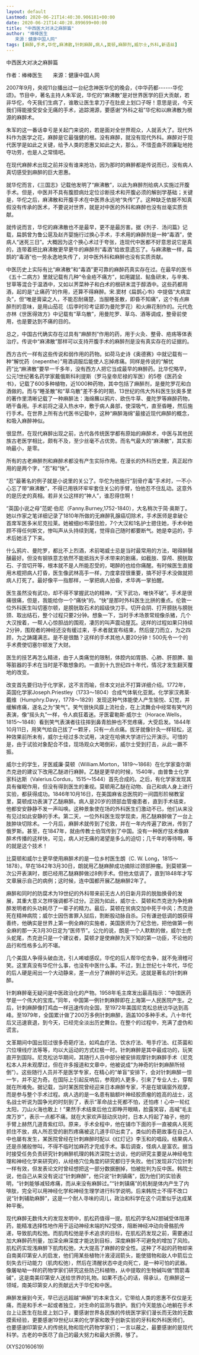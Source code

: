 ```yaml
---
layout: default
Lastmod: 2020-06-21T14:40:30.906181+00:00
date: 2020-06-21T14:40:28.899699+00:00
title: "中西医大对决之麻醉篇"
author: "棒棒医生
　　来源：健康中国人网"
tags: [麻醉,手术,华佗,麻沸散,针刺麻醉,病人,莫顿,麻醉剂,威尔士,外科,新语丝]
---
```


中西医大对决之麻醉篇

作者：棒棒医生　　来源：健康中国人网

2007年9月，央视11台播出过一台纪念神医华佗的晚会，《中华药都------华佗颂》。节目中，著名主持人朱军说，华佗的“麻沸散”是对世界医学的巨大贡献，若非华佗，今天我们生病了，谁敢让医生拿刀子在肚皮上划口子呀！意思是说，今天我们得能接受安全无痛的手术，追踪溯源，要感谢“外科之祖”华佗和以麻沸散为根源的麻醉术。

朱军的这一番话幸亏是关起门来说的，若是面对全世界观众，人就丢大了。现代外科作为医学之花，麻醉是它最强健的根。没有麻醉，就没有现代外科。麻醉对于现代医学是如此之关键，给予人类的恩惠又如此之大，那么，不惜歪曲不顾廉耻地抢夺功劳，也是人之常情吧。

在现代麻醉术出现之前并没有谁来抢功，因为那时的麻醉都是传说而已，没有病人真切感受到麻醉的巨大恩惠。

就华佗而言，《三国志》记载他发明了“麻沸散”，以此为麻醉剂给病人实施过开腹手术。但是，中医并不具有腹腔病灶定位诊断技术和开腹必须的解剖学基础；关键是，华佗之后，麻沸散和开腹手术在中医界永远地“失传”了。这种缺乏依据不知真假没有传承的医术，不要说对世界，就是对中医的外科和麻醉也没有丝毫实质贡献。

就传说而言，华佗的麻沸散也不是最早，更不是最厉害。据《列子．汤问篇》记载，扁鹊曾为鲁公扈及赵齐婴施行过换心手术，手术用的麻醉剂是一种“毒酒”，使病人“迷死三日”。大概因为这个换心术过于夸张，连现代中医都不好意思说它是真的，连带着把比麻沸散更早更牛的麻醉剂“毒酒”给故意遗忘了。与麻沸散一样，扁鹊的“毒酒”也一劳永逸地失传了，对中医外科和麻醉也没有实质贡献。

中医历史上实际有比“麻沸散”和“毒酒”更可靠的麻醉药真实存在过。在最早的医书《五十二病方》里就记载有几种“令金疮不痛方”，如用鼹鼠、鲇鱼研末，与辛夷、甘草等混合于温酒中，又如以荠菜种子和白术的根研末混于醇酒中。这些药都用酒，起的是“止痛药”的作用，还算不得麻醉。宋.窦材《扁鹊心书》中提倡“大病宜灸”，但“唯是膏粱之人，不能忍耐痛楚，当服睡圣散，即昏不知痛”，这个有点麻醉剂的意味，是用山茄花（后李时珍考证即为曼陀罗花）和火麻花制作的。元代危亦林《世医得效方》中记载有“草乌散”，用曼陀罗、草乌、酒等调成，整骨前使用，也是要达到不痛的目的。

总之，中国古代确实存在过具有“麻醉剂”作用的药，用于火灸、整骨、疮疡等体表治疗。传说中“麻沸散”那样可以支持开腹手术的麻醉剂是没有真实存在的证据的。

西方古代一样有这些传说和弱作用的药物。如荷马史诗《奥德赛》中就记载有一种“解忧药（nepenthe）”用酒调服后能使人忘掉疼痛。同样是传说的“解忧药”比“麻沸散”要早一千多年，没有西方人把它当成最早的麻醉药。比华佗略早，公元1世纪著名药学家戴俄斯科利提斯（罗马皇帝尼禄的军医）的5卷《医药全书》，记载了600多种植物，近1000种药物，其中包括了麻醉剂，是曼陀罗花和白酒做的。而与“睡圣散”和“草乌散”差不多的时期，13世纪的伟大外科医生狄奥多里的著作里清晰记载了一种麻醉法：海绵蘸以鸦片、欧伤牛草、曼陀罗等麻醉药物，晒干备用。手术前将之浸入热水中，敷于病人鼻部，使深吸气，直至昏睡，然后施行手术。在世界上所有古代医书记载中，这种“麻醉海绵”最接近现代麻醉的概念，和吸入麻醉神似。

很显然，在现代麻醉出现之前，古代各传统医学都有原始的麻醉术，中医与其他民族古老医学相比，颇有不及，至少丝毫不占优势。而名气最大的“麻沸散”，其实影响最小，是零。

所有的古老麻醉剂和麻醉术都没有产生实际作用。在漫长的外科历史里，真正起作用的是两个字，“忍”和“快”。

“忍”最著名的例子就是小说里的关公了。华佗为他施行“刮骨疗毒”手术时，一不小心忘了带“麻沸散”，不得已用铁环牢牢套住关公的手臂，怕他忍不住乱动。这意外的是历史的真相。若非关公这样的“神人”，谁忍得住啊！

“英国小说之母”范妮·伯尼（Fanny.Burney,1752-1840），大名稍次于简·奥斯丁。她以作家之笔详细记录了1810年所做的无麻醉乳腺癌切除术，手术医师是拿破仑首席军医多米尼克拉莱。她被细纱布蒙住脸，7个大汉和1名护士摁住她，手术中她顾不得任何斯文，惨叫声从头持续到尾，觉得自己随时都要断气。她是幸运的，手术后她活了下来。

什么鸦片、曼陀罗，都比不上烈酒，术前喝威士忌是当时最常用的方法，喝得醉醺醺最好。但没有钢铁意志依然不能抵挡大手术带来的剧痛，如截肢、穿颅、膀胱取石、子宫切开等，根本就不是人所能忍受的，喝醉的也给你痛醒。有时候医生直接用木棍把病人打昏，医生像武林高手一样，力度拿捏很重要，搞不好手术没做就把病人打死了。最好像平一指那样，一掌把病人拍昏，术毕再一掌拍醒。

医生虽然没有武功，却不得不掌握武功的精神，“天下武功，唯快不破”。手术是很痛很痛，但是，我能给你一个“痛快”的。“快”是那时外科医生比拼的重点。伦敦一位外科医生叫切塞尔顿，是膀胱取石术的超级快刀手。切开会阴、打开膀胱与膀胱颈、取出结石，整个过程只要2分钟。想象一下，当时手术场景常规像杀猪，几个大汉按着，一帮人心惊胆战的围观，凄厉的叫声震动屋瓦。这样的过程如果只持续2分钟，围观者的神经还没有缓过来，手术者就宣布结束，然后提刀而立，为之四顾，为之踌躇满志。是不是很酷？这样的手术其他人要20分钟！500先令一个的手术费使切塞尔顿发了大财。

医生的技艺再怎么精进，由于人类痛觉的限制，体腔内如胃肠、心肺、肝胆脾、脑等脏器的手术在当时是不敢想象的。一直到十九世纪四十年代，情况才发生翻天覆地的改变。

改变首先要归功于化学家，这不言而喻，但本文对此不打算详细介绍。1772年，英国化学家Joseph.Priestley（1733～1804）合成气体氧化亚氮。化学家汉弗莱·戴维（Humphry.Davy，1778～1829）发现这种气体能使人产生愉悦、幻觉，并缓解疼痛，遂名之为“笑气”。笑气很快风靡上流社会，在上流舞会中经常有笑气的表演，像“摇头丸”一样，令人疯狂着迷。牙医霍勒斯·威尔士（Horace.Wells，1815～1848）看到笑气表演者往往摔到鼻青脸肿也不觉疼痛，大受启发。1844年10月11日，用笑气给自己拔了一颗牙，只有一点点痛。拔牙就像针灸一样轻松，这种效果前所未有，威尔士经过多次试用，决定在哈佛大学进行公开演示。可惜的是，由于试验对象配合不佳，现场观众大喝倒彩，威尔士受到打击，从此一蹶不振。

威尔士的学生，牙医威廉·莫顿（William.Morton，1819～1868）在化学家查尔斯杰克逊的建议下改用乙醚进行麻醉。乙醚是更早的时候，1540年，由普鲁士化学家科达斯（Valerius.Cordus，1515～1544）首先合成的。之后，有化学家发现其具有催眠作用，但没有得到医生的重视。莫顿用乙醚在动物、自己和病人身上进行实验，都获得成功。1846年10月16日，在美国麻省总医院的一间圆形阶梯教室里，莫顿成功表演了乙醚麻醉。病人是20岁的颈部血管瘤患者，直到手术结束，他都安安静静不发一声叫唤。这种景象使在场的外科医生们激动不已，他们从来没有见过如此安静的手术。第二天，一位外科医生现学现卖，用乙醚麻醉做了一台上肢肿块切除术。一个月后，麻醉术就传到了伦敦，并在一年内传遍了欧洲，传到了俄罗斯。甚至，在1847年，就由传教士伯驾传到了中国。没有一种医疗技术像麻醉术传播的这样快，可见，病人对无痛的渴望是多么的迫切；几千年的等待啊，等的就是这个技术！

比莫顿和威尔士更早使用麻醉术的是一位乡村医生朗（C. W. Long，1815～1878）。早在1842年3月30日，朗就用乙醚麻醉成功摘除过颈部肿瘤。到莫顿第一次公开表演时，朗已经用乙醚麻醉做过8例手术。但他太低调了，直到1848年才写文章展示自己的病例；这时候，连中国都开展乙醚麻醉2年了。

麻醉和同时的防腐术为19世纪的外科带来前无古人的日新月异的脱胎换骨的发展，其重大意义怎样强调都不过分。正因为如此，威尔士、莫顿和杰克逊为争抢麻醉发明者的头功耗尽了一辈子的精力。最后，莫顿在贫病交加中死于中风；杰克逊死在精神病院；威尔士因伤害罪入狱后，割断股动脉自杀。只有谦逊低调的朗获得善终，他确实是世界上第一例全麻的实施者，美国医师为了纪念他，把他做第一例全麻的那一天3月30日定为“医师节”。公允的说，朗是一个人默默的做，威尔士虎头蛇尾，杰克逊只是一个建议者，莫顿才是使麻醉为天下知的第一功臣，不论他的品行和性格多么的不堪。

几个美国人争得头破血流，引人唏嘘感叹。华佗的后人帮华佗去争，就不免滑稽可笑。这里真没有华佗什么事，也没有中医什么事。不过，到上世纪七十年代，华佗的后人硬是闹出一个大动静来，差一点分了麻醉的半边天。这就是著名的针刺麻醉。

针刺麻醉毫无疑问是中医政治化的产物。1958年毛主席发出最高指示：“中国医药学是一个伟大的宝库。”同年，中国第一例针刺麻醉即在上海第一人民医院产生。之后，针刺麻醉像打鸡血一样迅速传向全国，至1972年美国尼克松总统访华达到高峰。至1979年，全国累计做了200万多例针刺麻醉，涵盖100多种手术。八十年代后又迅速衰退，到今天，已经完全淡出历史舞台。在整个的过程中，充满了虚伪和谎言。

文革期间中国出现过很多奇葩疗法，如鸡血疗法、饮水疗法、甩手疗法、红茶菌和穴位埋线疗法等等，均以大运动的方式红极一时。针刺麻醉是其中最成功的，玩笑直开到国际。尼克松访华期间，其随行人员中部分被安排观摩针刺麻醉手术（尼克松本人并未观摩过，但在许多报道和文章中，他被说成“为神奇的针刺麻醉所倾倒”）。这些随行人员并不是医学专家，在精心的“单盲”安排下，会对针刺麻醉一惊一乍，并不足为奇。在国际上引起反响后，参观的人更多，引来了专业人士，穿帮就在所难免。据记载，当时某医院曾经迎来日本麻醉专家，不是在玻璃窗外观摩，而是参与整个手术过程。病人选的是一名患有脑额叶神经胶质瘤的姓高的战士，这名战士听说为国争光的时刻到了，表示“革命战士死都不怕，还怕疼！心中一轮红太阳，刀山火海也敢上！”果然手术结束后他立即睁开眼睛，脸露笑容，高喊“毛主席万岁”，表示一点都不痛。就在大家欢声鼓动庆功时，日本人捋起了袖子，他的手臂上赫然几道青紫红印。原来，手术全程中，他在铺巾下面的手一直被病人死死抓住不放，病人所忍受的剧烈疼痛被这几道手印出卖了。类似的奇葩故事在自己人中也屡有发生，某医院曾经在针刺麻醉时配以《红灯记》李玉和的唱段。结果病人还是杀猪般惨叫，不得不临时加麻药才完成手术。事后调查，怪病人是富农。据当时接受任务负责研究针刺麻醉机理的韩济深院士访谈，他的研究主要是从神经电生理和神经化学来研究的，从经络穴位角度的研究都归于失败。他们发现非穴位针刺一样有效，但发表论文时曾经想把这一部分数据删掉，怕被批判为反中医。韩院士说，他自己从来没有说过“针刺麻醉”，他只说“针刺镇痛”，因为他们的实验表明，“针刺能够减轻疼痛，而从来没有麻醉过。”“针刺镇痛”的机制是体内产生了内啡肽，完全可以用神经化学和神经生理学进行科学说明。后来韩院士不得不改口说“针刺辅助麻醉”，这是一个耐人寻味的词儿，政治和科学在这个词里似乎达成某种平衡。

现代麻醉无数伟大的发现发明中，肌松药值得一提。肌松药学名N2胆碱受体阻滞药，能精准选择性地作用于运动神经末端的N2受体，阻断神经冲动向骨骼肌传递，导致肌肉松弛。而肌肉松弛是手术追求的目标，在肌松药发现之前，需要通过加大麻醉药剂量，加深全麻深度才能达到目标，深度麻醉不可避免的增加了风险。肌松药实现浅麻醉下肌肉松弛，大大提高了麻醉的安全性。这种了不起的药物却来自南美印第安人的启发，他们用某些植物汁液浸润箭头，能使猎物和敌人中箭后立刻失去行动能力（肌肉松弛），然后在清醒状态中走向死亡，是一种可怕的武器。像屠呦呦一样的药物学家们研究这些防己科植物，从中提取的生物碱叫做“筒箭毒碱”，这是南美印第安人送给世界的礼物。如果不违心的话，得承认，在麻醉这一领域，南美印第安人的贡献远大于华佗和中医。

麻醉发展到今天，早已远远超越“麻醉”的本来含义，它带给人类的恩惠不仅仅是无痛，而是和手术一起或者独立，对生命的监测与救护。我们今天能放心地躺在手术台上让医生在肚皮上划口子，要感谢世界各民族的传统医学家们漫长而无效的无数摸索经验，更要感谢19世纪以来的化学家和敢于创新实验的牙科和外科医师们，也要感谢印第安人的传统礼物和现代药物学家们；一言以蔽之，最要感谢的是现代科学。古老的中医尽了自己的最大努力和最大折腾，够了。

(XYS20160619)

